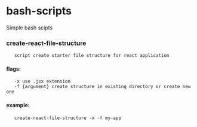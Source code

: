 # bash-scripts
Simple bash scipts 


### **create-react-file-structure** 
       script create starter file structure for react application
#### flags: 
       -x use .jsx extension
       -f {argument} create structure in existing directory or create new one
#### example: 
       create-react-file-structure -x -f my-app 
